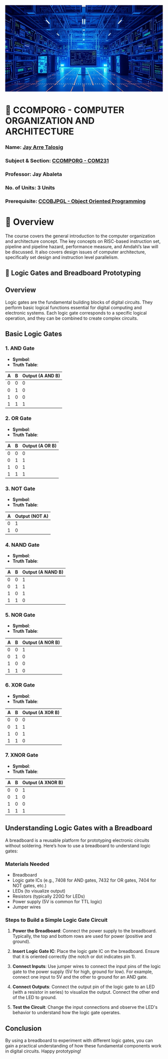 <!-- Background github cover with short introduction down below -->
<img src="https://github.com/flexycode/CCOMPORG/blob/main/assets/asset1.jpg" />

# 💫 CCOMPORG - COMPUTER ORGANIZATION AND ARCHITECTURE

### Name: [Jay Arre Talosig](https://github.com/flexycode)  
### Subject & Section: [CCOMPORG - COM231](https://www.geeksforgeeks.org/computer-organization-and-architecture-tutorials/)
### Professor: Jay Abaleta      
### No. of Units: 3 Units
### Prerequisite: [CCOBJPGL - Object Oriented Programming](https://github.com/flexycode/CCOBJPGL-JAVA)

# 🧠 Overview

The course covers the general introduction to the computer organization and architecture concept. The key concepts on RISC-based instruction set, pipeline and pipeline
hazard, performance measure, and Amdahl’s law will be discussed. It also covers design issues of computer architecture, specifically set design and instruction level parallelism.

## 🧠 Logic Gates and Breadboard Prototyping

## Overview

Logic gates are the fundamental building blocks of digital circuits. They perform basic logical functions essential for digital computing and electronic systems. Each logic gate corresponds to a specific logical operation, and they can be combined to create complex circuits.

## Basic Logic Gates

### 1. AND Gate
- **Symbol**: 
- **Truth Table**:

| A | B | Output (A AND B) |
|---|---|------------------|
| 0 | 0 | 0                |
| 0 | 1 | 0                |
| 1 | 0 | 0                |
| 1 | 1 | 1                |

### 2. OR Gate
- **Symbol**: 
- **Truth Table**:

| A | B | Output (A OR B) |
|---|---|-----------------|
| 0 | 0 | 0               |
| 0 | 1 | 1               |
| 1 | 0 | 1               |
| 1 | 1 | 1               |

### 3. NOT Gate
- **Symbol**: 
- **Truth Table**:

| A | Output (NOT A) |
|---|----------------|
| 0 | 1              |
| 1 | 0              |

### 4. NAND Gate
- **Symbol**: 
- **Truth Table**:

| A | B | Output (A NAND B) |
|---|---|-------------------|
| 0 | 0 | 1                 |
| 0 | 1 | 1                 |
| 1 | 0 | 1                 |
| 1 | 1 | 0                 |

### 5. NOR Gate
- **Symbol**: 
- **Truth Table**:

| A | B | Output (A NOR B) |
|---|---|------------------|
| 0 | 0 | 1                |
| 0 | 1 | 0                |
| 1 | 0 | 0                |
| 1 | 1 | 0                |

### 6. XOR Gate
- **Symbol**: 
- **Truth Table**:

| A | B | Output (A XOR B) |
|---|---|------------------|
| 0 | 0 | 0                |
| 0 | 1 | 1                |
| 1 | 0 | 1                |
| 1 | 1 | 0                |

### 7. XNOR Gate
- **Symbol**: 
- **Truth Table**:

| A | B | Output (A XNOR B) |
|---|---|-------------------|
| 0 | 0 | 1                 |
| 0 | 1 | 0                 |
| 1 | 0 | 0                 |
| 1 | 1 | 1                 |

## Understanding Logic Gates with a Breadboard

A breadboard is a reusable platform for prototyping electronic circuits without soldering. Here’s how to use a breadboard to understand logic gates:

### Materials Needed
- Breadboard
- Logic gate ICs (e.g., 7408 for AND gates, 7432 for OR gates, 7404 for NOT gates, etc.)
- LEDs (to visualize output)
- Resistors (typically 220Ω for LEDs)
- Power supply (5V is common for TTL logic)
- Jumper wires

### Steps to Build a Simple Logic Gate Circuit

1. **Power the Breadboard**: Connect the power supply to the breadboard. Typically, the top and bottom rows are used for power (positive and ground).

2. **Insert Logic Gate IC**: Place the logic gate IC on the breadboard. Ensure that it is oriented correctly (the notch or dot indicates pin 1).

3. **Connect Inputs**: Use jumper wires to connect the input pins of the logic gate to the power supply (5V for high, ground for low). For example, connect one input to 5V and the other to ground for an AND gate.

4. **Connect Outputs**: Connect the output pin of the logic gate to an LED (with a resistor in series) to visualize the output. Connect the other end of the LED to ground.

5. **Test the Circuit**: Change the input connections and observe the LED's behavior to understand how the logic gate operates.

## Conclusion

By using a breadboard to experiment with different logic gates, you can gain a practical understanding of how these fundamental components work in digital circuits. Happy prototyping!
